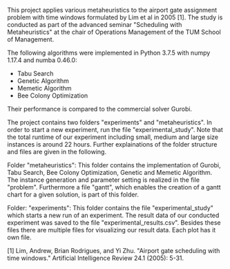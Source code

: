This project applies various metaheuristics to the airport gate assignment problem with time windows formulated by Lim et al in 2005 [1]. The study is conducted as part of the advanced seminar "Scheduling with Metaheuristics" at the chair of Operations Management of the TUM School of Management.

The following algorithms were implemented in Python 3.7.5 with numpy 1.17.4 and numba 0.46.0:
* Tabu Search
* Genetic Algorithm
* Memetic Algorithm
* Bee Colony Optimization

Their performance is compared to the commercial solver Gurobi.

The project contains two folders "experiments" and "metaheuristics". In order to start a new experiment, run the
file "experimental_study". Note that the total runtime of our experiment including small, medium and large size
instances is around 22 hours. Further explainations of the folder structure and files are given in the following.

Folder "metaheuristics":
    This folder contains the implementation of Gurobi, Tabu Search, Bee Colony Optimization, Genetic and Memetic
    Algorithm. The instance generation and parameter setting is realized in the file "problem". Furthermore a file
    "gantt", which enables the creation of a gantt chart for a given solution, is part of this folder.

Folder: "experiments":
    This folder contains the file "experimental_study" which starts a new run of an experiment. The result data of
    our conducted experiment was saved to the file "experimental_results.csv". Besides these files there are multiple
    files for visualizing our result data. Each plot has it own file.

[1] Lim, Andrew, Brian Rodrigues, and Yi Zhu. "Airport gate scheduling with time windows." Artificial Intelligence Review 24.1 (2005): 5-31.



